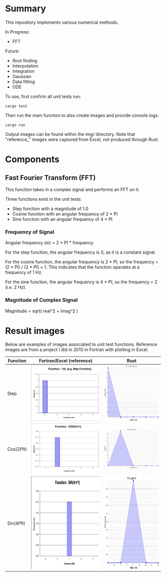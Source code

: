 # Summary

This repository implements various numerical methods.

In Progress:
- FFT

Future:
- Root finding
- Interpolation
- Integration
- Gaussian
- Data fitting
- ODE

To use, first confirm all unit tests run:
```
cargo test
```
Then run the main function to also create images and provide console logs:
```
cargo run
```
Output images can be found within the img/ directory. Note that "reference_" images were captured from Excel, not produced through Rust.

# Components
## Fast Fourier Transform (FFT)
This function takes in a complex signal and performs an FFT on it.

Three functions exist in the unit tests:
- Step function with a magnitude of 1.0
- Cosine function with an angular frequency of 2 * PI
- Sine function with an angular frequency of 4 * PI

### Frequency of Signal

Angular frequency (_w_) = 2 * PI * frequency

For the step function, the angular frequency is 0, as it is a constant signal.

For the cosine function, the angular frequency is 2 * PI, so the frequency = (2 * PI) / (2 * PI) = 1. This indicates that the function operates at a frequency of 1 Hz.

For the sine function, the angular frequency is 4 * PI, so the frequency = 2 (i.e. 2 Hz).

### Magnitude of Complex Signal
Magnitude = sqrt( real^2 + imag^2 )

# Result images
Below are examples of images associated to unit test functions. Reference images are from a project I did in 2013 in Fortran with plotting in Excel.

| Function    | Fortran/Excel (reference)                                       | Rust                                                |
|-------------|-----------------------------------------------------------------|-----------------------------------------------------|
| Step        | <img src="./img/reference_step.png" width="300" height="180">   | <img src="./img/step.png" width="300" height="180"> |
| Cos(2*PI*t) | <img src="./img/reference_cos2pi.png"> | <img src="./img/cos2pi.png"> |
| Sin(4*PI*t) | <img src="./img/reference_sin4pi.png" width="400" height="300"> | <img src="./img/sin4pi.png" width="400" height="300"> |
